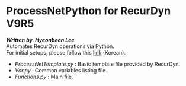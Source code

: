 # ProcessNetPython for RecurDyn V9R5
***Written by. Hyeonbeen Lee***  
Automates RecurDyn operations via Python.  
For initial setups, please follow this [link](http://www.safetyman.kr/processnet-python-%ec%82%ac%ec%9a%a9%eb%b2%95/) (Korean).    
 * *ProcessNetTemplate.py* : Basic template file provided by RecurDyn.
 * *Var.py* : Common variables listing file.
 * *Functions.py* : Main file.
